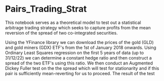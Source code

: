 # Pairs_Trading_Strat
This notebook serves as a theoretical model to test out a statistical arbitrage trading strategy which seeks 
to capture profits from the mean reversion of the spread of two co-integrated securities.

Using the YFinance library we can download the prices of the gold (GLD) and gold miners (GDX) ETF's from the 
1st of January 2018 onwards.
Using Ordinary Least Squares regression on the first 5 years of data (up to 31/12/22)  we can determine a constant hedge ratio and then 
construct a spread of the two ETF's using this ratio. We then conduct an Augmented Dickey Fuller test on the the spread which will test 
for stationarity and if this pair is sufficiently mean-reverting for us to proceed.
The result of the test 
